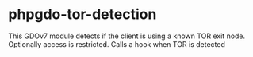 # phpgdo-tor-detection

This GDOv7 module detects if the client is using a known TOR exit node. Optionally access is restricted. Calls a hook when TOR is detected
